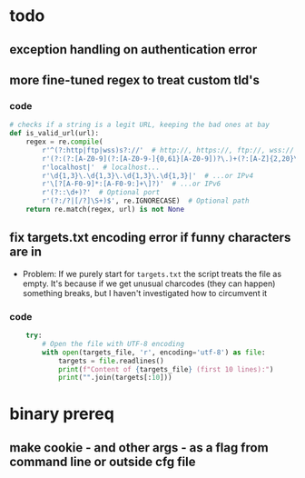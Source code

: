 # todo

## exception handling on authentication error

## more fine-tuned regex to treat custom tld's

### code

```py
# checks if a string is a legit URL, keeping the bad ones at bay
def is_valid_url(url):
    regex = re.compile(
        r'^(?:http|ftp|wss)s?://'  # http://, https://, ftp://, wss://
        r'(?:(?:[A-Z0-9](?:[A-Z0-9-]{0,61}[A-Z0-9])?\.)+(?:[A-Z]{2,20}\.?|[A-Z0-9-]{2,}\.?)|'  # Domain name with wider range of TLDs
        r'localhost|'  # localhost...
        r'\d{1,3}\.\d{1,3}\.\d{1,3}\.\d{1,3}|'  # ...or IPv4
        r'\[?[A-F0-9]*:[A-F0-9:]+\]?)'  # ...or IPv6
        r'(?::\d+)?'  # Optional port
        r'(?:/?|[/?]\S+)$', re.IGNORECASE)  # Optional path
    return re.match(regex, url) is not None
```

## fix targets.txt encoding error if funny characters are in

- Problem: If we purely start for `targets.txt` the script treats the file as empty. It's because if we get unusual charcodes (they can happen) something breaks, but I haven't investigated how to circumvent it

### code

```py
    try:
        # Open the file with UTF-8 encoding
        with open(targets_file, 'r', encoding='utf-8') as file:
            targets = file.readlines()
            print(f"Content of {targets_file} (first 10 lines):")
            print("".join(targets[:10]))
```

# binary prereq

## make cookie - and other args - as a flag from command line or outside cfg file
